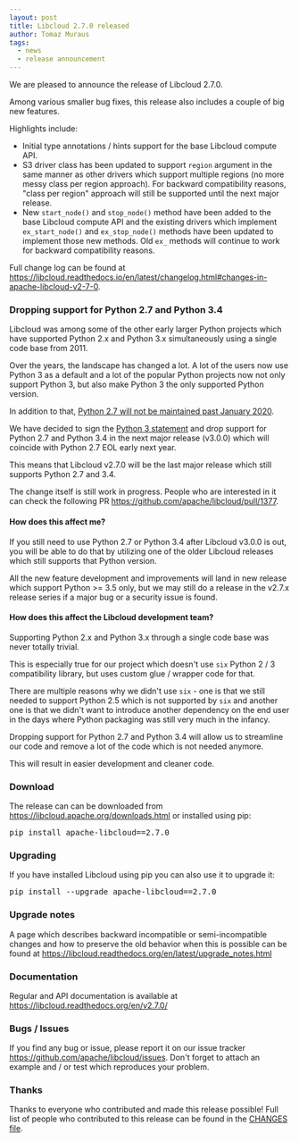 ```yaml
---
layout: post
title: Libcloud 2.7.0 released
author: Tomaz Muraus
tags:
  - news
  - release announcement
---
```


We are pleased to announce the release of Libcloud 2.7.0.

Among various smaller bug fixes, this release also includes a couple of big
new features.

Highlights include:

* Initial type annotations / hints support for the base Libcloud compute API.
* S3 driver class has been updated to support ``region`` argument in the same
  manner as other drivers which support multiple regions (no more messy class
  per region approach). For backward compatibility reasons, "class per region"
  approach will still be supported until the next major release.
* New ``start_node()`` and ``stop_node()`` method have been added to the base
  Libcloud compute API and the existing drivers which implement
  ``ex_start_node()`` and ``ex_stop_node()`` methods have been updated to
  implement those new methods. Old ``ex_`` methods will continue to work for
  backward compatibility reasons.

Full change log can be found at
<https://libcloud.readthedocs.io/en/latest/changelog.html#changes-in-apache-libcloud-v2-7-0>.

### Dropping support for Python 2.7 and Python 3.4

Libcloud was among some of the other early larger Python projects which have
supported Python 2.x and Python 3.x simultaneously using a single code base
from 2011.

Over the years, the landscape has changed a lot. A lot of the users now use
Python 3 as a default and a lot of the popular Python projects now not only
support Python 3, but also make Python 3 the only supported Python version.

In addition to that, [Python 2.7 will not be maintained past January 2020][3].

We have decided to sign the [Python 3 statement][2] and drop support for Python
2.7 and Python 3.4 in the next major release (v3.0.0) which will coincide
with Python 2.7 EOL early next year.

This means that Libcloud v2.7.0 will be the last major release which still
supports Python 2.7 and 3.4.

The change itself is still work in progress. People who are interested in it
can check the following PR <https://github.com/apache/libcloud/pull/1377>.

#### How does this affect me?

If you still need to use Python 2.7 or Python 3.4 after Libcloud v3.0.0 is
out, you will be able to do that by utilizing one of the older Libcloud
releases which still supports that Python version.

All the new feature development and improvements will land in new release
which support Python >= 3.5 only, but we may still do a release in the
v2.7.x release series if a major bug or a security issue is found.

#### How does this affect the Libcloud development team?

Supporting Python 2.x and Python 3.x through a single code base was never
totally trivial.

This is especially true for our project which doesn't use ``six`` Python 2
/ 3 compatibility library, but uses custom glue / wrapper code for that.

There are multiple reasons why we didn't use ``six`` - one is that we still
needed to support Python 2.5 which is not supported by ``six`` and another
one is that we didn't want to introduce another dependency on the end user in
the days where Python packaging was still very much in the infancy.

Dropping support for Python 2.7 and Python 3.4 will allow us to streamline our
code and remove a lot of the code which is not needed anymore.

This will result in easier development and cleaner code.

### Download

The release can can be downloaded from
<https://libcloud.apache.org/downloads.html> or installed using pip:

<pre>
pip install apache-libcloud==2.7.0
</pre>

### Upgrading

If you have installed Libcloud using pip you can also use it to upgrade it:

<pre>
pip install --upgrade apache-libcloud==2.7.0
</pre>

### Upgrade notes

A page which describes backward incompatible or semi-incompatible
changes and how to preserve the old behavior when this is possible
can be found at <https://libcloud.readthedocs.org/en/latest/upgrade_notes.html>

### Documentation

Regular and API documentation is available at <https://libcloud.readthedocs.org/en/v2.7.0/>

### Bugs / Issues

If you find any bug or issue, please report it on our issue tracker
<https://github.com/apache/libcloud/issues>.
Don't forget to attach an example and / or test which reproduces your
problem.

### Thanks

Thanks to everyone who contributed and made this release possible! Full
list of people who contributed to this release can be found in the
[CHANGES file][1].

[1]: https://libcloud.readthedocs.org/en/v2.7.0/changelog.html
[2]: https://python3statement.org/
[3]: https://pythonclock.org/
